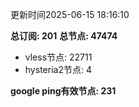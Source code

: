 更新时间2025-06-15 18:16:10

**总订阅: 201**
**总节点: 47474**
- vless节点: 22711
- hysteria2节点: 4

**google ping有效节点: 231**
